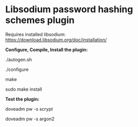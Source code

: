 Libsodium password hashing schemes plugin
=========================================

Requires installed libsodium: https://download.libsodium.org/doc/installation/


**Configure, Compile, Install the plugin:**

./autogen.sh

./configure

make

sudo make install


**Test the plugin:**

doveadm pw -s scrypt

doveadm pw -s argon2
